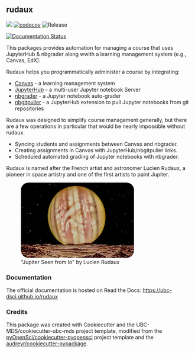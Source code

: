 ## rudaux 

![](https://github.com/UBC-DSCI/rudaux/workflows/build/badge.svg) [![codecov](https://codecov.io/gh/UBC-DSCI/rudaux/branch/master/graph/badge.svg)](https://codecov.io/gh/UBC-DSCI/rudaux) ![Release](https://github.com/UBC-DSCI/rudaux/workflows/Release/badge.svg)

[![Documentation Status](https://readthedocs.org/projects/rudaux/badge/?version=latest)](https://rudaux.readthedocs.io/en/latest/?badge=latest)

This packages provides automation for managing a course that uses JupyterHub & nbgrader along wwith a learning management system (e.g., Canvas, EdX).

Rudaux helps you programmatically administer a course by integrating:

- [Canvas](https://www.canvaslms.com/) - a learning management system
- [JupyterHub](https://github.com/jupyterhub/jupyterhub) - a multi-user Jupyter notebook Server
- [nbgrader](https://github.com/jupyter/nbgrader) - a Jupyter notebook auto-grader
- [nbgitpuller](https://github.com/data-8/nbgitpuller) - a JupyterHub extension to pull Jupyter notebooks from git repositories

Rudaux was designed to simplify course management generally, but there are a few operations in particular that would be nearly impossible without rudaux.

- Syncing students and assignments between Canvas and nbgrader.
- Creating assignments in Canvas with JupyterHub/nbgitpuller links.
- Scheduled automated grading of Jupyter notebooks with nbgrader.

Rudaux is named after the French artist and astronomer Lucien Rudaux, a pioneer in space artistry and one of the first artists to paint Jupiter.

<figure>
  <img src="img/rudaux_jupiter.jpg" alt='"Jupiter Seen from Io" by Lucien Rudaux' style="border-radius: 20px;">
  <figcaption>"Jupiter Seen from Io" by Lucien Rudaux</figcaption>
</figure>


### Documentation
The official documentation is hosted on Read the Docs: <https://ubc-dsci.github.io/rudaux>

### Credits
This package was created with Cookiecutter and the UBC-MDS/cookiecutter-ubc-mds project template, modified from the [pyOpenSci/cookiecutter-pyopensci](https://github.com/pyOpenSci/cookiecutter-pyopensci) project template and the [audreyr/cookiecutter-pypackage](https://github.com/audreyr/cookiecutter-pypackage).
